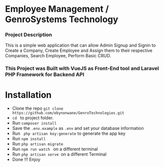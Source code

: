 <h1> Employee Management / GenroSystems Technology</h1>
<h3>Project Description </h3>
<p>This is a simple web application that can  allow Admin Signup and Signin to Create a Company, Create Employee and Assign them to their respective Companies, Search Employee, Perform Basic CRUD.</p>
<h3> This Project was Built with VueJS as Front-End tool and Laravel PHP Framework for Backend API</h3>
<h1>Installation</h1>

<ul>
<li>Clone the repo <code>git clone https://github.com/obynonwane/GenroTechnologies.git</code></li>
<li><code>cd </code> to project folder.</li>
<li>Run <code>composer install</code></li>
<li>Save the <code>.env.example</code> as <code>.env</code> and set your database information</li>
<li>Run <code> php artisan key:generate</code> to generate the app key</li>
<li>Run <code>npm install</code></li>
<li>Run <code>php artisan migrate</code></li>
<li>Run <code>npm run watch </code> on a different terminal</li>
<li>Run <code>php artisan serve </code>on a different Terminal</li>
<li>Done !!! Enjoy</li>
</ul>

<!-- <img src="https://github.com/obynonwane/eCommerce/tree/master/public/img/logo.png"> -->
<!-- ![Image of Logo](https://github.com/obynonwane/eCommerce/tree/master/public/img/logo.png) -->